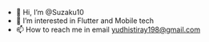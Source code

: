 - 👋 Hi, I’m @Suzaku10
- 👀 I’m interested in Flutter and Mobile tech
- 📫 How to reach me in email yudhistiray198@gmail.com

<!---
Suzaku10/Suzaku10 is a ✨ special ✨ repository because its `README.md` (this file) appears on your GitHub profile.
You can click the Preview link to take a look at your changes.
--->
